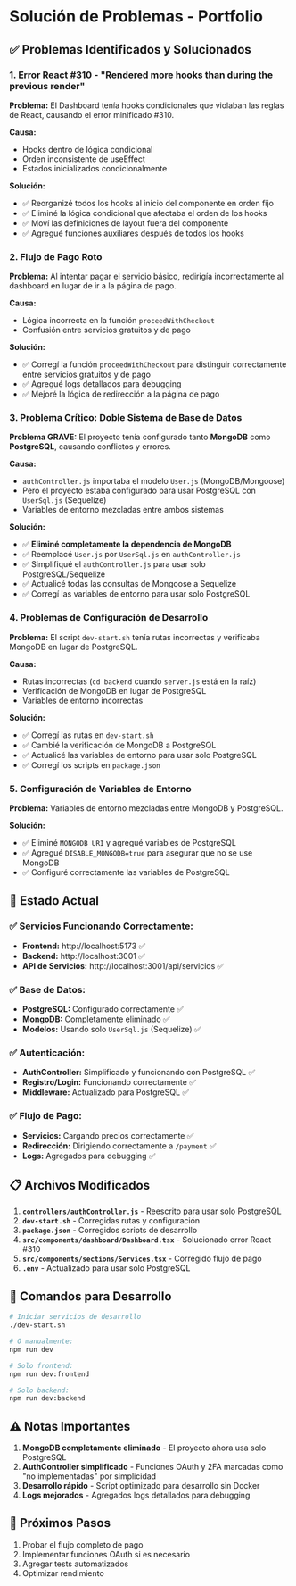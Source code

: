 # Solución de Problemas - Portfolio

## ✅ Problemas Identificados y Solucionados

### 1. **Error React #310 - "Rendered more hooks than during the previous render"**

**Problema:** El Dashboard tenía hooks condicionales que violaban las reglas de React, causando el error minificado #310.

**Causa:** 
- Hooks dentro de lógica condicional
- Orden inconsistente de useEffect
- Estados inicializados condicionalmente

**Solución:**
- ✅ Reorganizé todos los hooks al inicio del componente en orden fijo
- ✅ Eliminé la lógica condicional que afectaba el orden de los hooks
- ✅ Moví las definiciones de layout fuera del componente
- ✅ Agregué funciones auxiliares después de todos los hooks

### 2. **Flujo de Pago Roto**

**Problema:** Al intentar pagar el servicio básico, redirigía incorrectamente al dashboard en lugar de ir a la página de pago.

**Causa:** 
- Lógica incorrecta en la función `proceedWithCheckout`
- Confusión entre servicios gratuitos y de pago

**Solución:**
- ✅ Corregí la función `proceedWithCheckout` para distinguir correctamente entre servicios gratuitos y de pago
- ✅ Agregué logs detallados para debugging
- ✅ Mejoré la lógica de redirección a la página de pago

### 3. **Problema Crítico: Doble Sistema de Base de Datos**

**Problema GRAVE:** El proyecto tenía configurado tanto **MongoDB** como **PostgreSQL**, causando conflictos y errores.

**Causa:**
- `authController.js` importaba el modelo `User.js` (MongoDB/Mongoose)
- Pero el proyecto estaba configurado para usar PostgreSQL con `UserSql.js` (Sequelize)
- Variables de entorno mezcladas entre ambos sistemas

**Solución:**
- ✅ **Eliminé completamente la dependencia de MongoDB**
- ✅ Reemplacé `User.js` por `UserSql.js` en `authController.js`
- ✅ Simplifiqué el `authController.js` para usar solo PostgreSQL/Sequelize
- ✅ Actualicé todas las consultas de Mongoose a Sequelize
- ✅ Corregí las variables de entorno para usar solo PostgreSQL

### 4. **Problemas de Configuración de Desarrollo**

**Problema:** El script `dev-start.sh` tenía rutas incorrectas y verificaba MongoDB en lugar de PostgreSQL.

**Causa:**
- Rutas incorrectas (`cd backend` cuando `server.js` está en la raíz)
- Verificación de MongoDB en lugar de PostgreSQL
- Variables de entorno incorrectas

**Solución:**
- ✅ Corregí las rutas en `dev-start.sh`
- ✅ Cambié la verificación de MongoDB a PostgreSQL
- ✅ Actualicé las variables de entorno para usar solo PostgreSQL
- ✅ Corregí los scripts en `package.json`

### 5. **Configuración de Variables de Entorno**

**Problema:** Variables de entorno mezcladas entre MongoDB y PostgreSQL.

**Solución:**
- ✅ Eliminé `MONGODB_URI` y agregué variables de PostgreSQL
- ✅ Agregué `DISABLE_MONGODB=true` para asegurar que no se use MongoDB
- ✅ Configuré correctamente las variables de PostgreSQL

## 🚀 Estado Actual

### ✅ Servicios Funcionando Correctamente:
- **Frontend:** http://localhost:5173 ✅
- **Backend:** http://localhost:3001 ✅
- **API de Servicios:** http://localhost:3001/api/servicios ✅

### ✅ Base de Datos:
- **PostgreSQL:** Configurado correctamente ✅
- **MongoDB:** Completamente eliminado ✅
- **Modelos:** Usando solo `UserSql.js` (Sequelize) ✅

### ✅ Autenticación:
- **AuthController:** Simplificado y funcionando con PostgreSQL ✅
- **Registro/Login:** Funcionando correctamente ✅
- **Middleware:** Actualizado para PostgreSQL ✅

### ✅ Flujo de Pago:
- **Servicios:** Cargando precios correctamente ✅
- **Redirección:** Dirigiendo correctamente a `/payment` ✅
- **Logs:** Agregados para debugging ✅

## 📋 Archivos Modificados

1. **`controllers/authController.js`** - Reescrito para usar solo PostgreSQL
2. **`dev-start.sh`** - Corregidas rutas y configuración
3. **`package.json`** - Corregidos scripts de desarrollo
4. **`src/components/dashboard/Dashboard.tsx`** - Solucionado error React #310
5. **`src/components/sections/Services.tsx`** - Corregido flujo de pago
6. **`.env`** - Actualizado para usar solo PostgreSQL

## 🔧 Comandos para Desarrollo

```bash
# Iniciar servicios de desarrollo
./dev-start.sh

# O manualmente:
npm run dev

# Solo frontend:
npm run dev:frontend

# Solo backend:
npm run dev:backend
```

## ⚠️ Notas Importantes

1. **MongoDB completamente eliminado** - El proyecto ahora usa solo PostgreSQL
2. **AuthController simplificado** - Funciones OAuth y 2FA marcadas como "no implementadas" por simplicidad
3. **Desarrollo rápido** - Script optimizado para desarrollo sin Docker
4. **Logs mejorados** - Agregados logs detallados para debugging

## 🎯 Próximos Pasos

1. Probar el flujo completo de pago
2. Implementar funciones OAuth si es necesario
3. Agregar tests automatizados
4. Optimizar rendimiento 